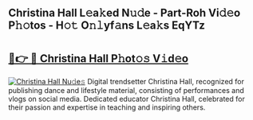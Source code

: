 ## Christina Hall L𝚎a𝚔ed N𝚞𝚍e - Part-Roh Vi𝚍𝚎o P𝚑𝚘tos - H𝚘𝚝 O𝚗𝚕yf𝚊ns L𝚎a𝚔s EqYTz

# <h2><a href="http://kfb75t.oniu.top/?m=Christina+Hall">🔗👉 🔴 Christina Hall P𝚑ot𝚘𝚜 V𝚒d𝚎o</a></h2>

[![Christina Hall Nu𝚍e𝚜](https://i.imgur.com/0qMVB7G.gif)](http://kfb75t.oniu.top/?m=Christina+Hall)
Digital trendsetter Christina Hall, recognized for publishing dance and lifestyle material, consisting of performances and vlogs on social media. Dedicated educator Christina Hall, celebrated for their passion and expertise in teaching and inspiring others.  
